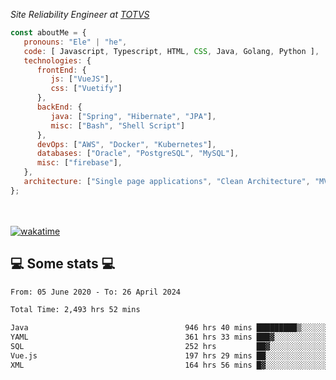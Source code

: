 <p><em>Site Reliability Engineer at <a href="https://www.totvs.com/">TOTVS</a></br>
</em></p>


```javascript
const aboutMe = {
   pronouns: "Ele" | "he",
   code: [ Javascript, Typescript, HTML, CSS, Java, Golang, Python ],
   technologies: {
      frontEnd: {
         js: ["VueJS"],
         css: ["Vuetify"]
      },
      backEnd: {
         java: ["Spring", "Hibernate", "JPA"],
         misc: ["Bash", "Shell Script"]
      },
      devOps: ["AWS", "Docker", "Kubernetes"],
      databases: ["Oracle", "PostgreSQL", "MySQL"],
      misc: ["firebase"],
   },
   architecture: ["Single page applications", "Clean Architecture", "MVC", "Microservices"],
};
```
</br></br>
[![wakatime](https://wakatime.com/badge/user/a3a8ed06-d304-4d6b-bc86-4adc418cdea7.svg)](https://wakatime.com/@a3a8ed06-d304-4d6b-bc86-4adc418cdea7)
<h2>💻 Some stats 💻</h2>

<!--START_SECTION:waka-->

```txt
From: 05 June 2020 - To: 26 April 2024

Total Time: 2,493 hrs 52 mins

Java                                   946 hrs 40 mins █████████▒░░░░░░░░░░░░░░░   37.96 %
YAML                                   361 hrs 33 mins ███▓░░░░░░░░░░░░░░░░░░░░░   14.50 %
SQL                                    252 hrs         ██▓░░░░░░░░░░░░░░░░░░░░░░   10.11 %
Vue.js                                 197 hrs 29 mins ██░░░░░░░░░░░░░░░░░░░░░░░   07.92 %
XML                                    164 hrs 56 mins █▓░░░░░░░░░░░░░░░░░░░░░░░   06.61 %
```

<!--END_SECTION:waka-->
